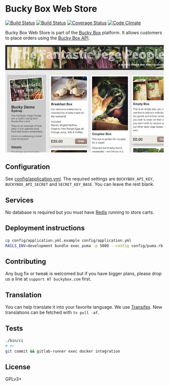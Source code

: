 # Bucky Box Web Store

[![Build Status](https://gitlab.com/buckybox/webstore/badges/master/build.svg)](https://gitlab.com/buckybox/webstore/commits/master)
[![Build Status](https://travis-ci.org/buckybox/webstore.svg?branch=master)](https://travis-ci.org/buckybox/webstore)
[![Coverage Status](https://coveralls.io/repos/buckybox/webstore/badge.svg?branch=master&service=github)](https://coveralls.io/github/buckybox/webstore?branch=master)
[![Code Climate](https://codeclimate.com/github/buckybox/webstore/badges/gpa.svg)](https://codeclimate.com/github/buckybox/webstore)

Bucky Box Web Store is part of the [Bucky Box](http://www.buckybox.com/) platform.
It allows customers to place orders using the [Bucky Box API](https://api.buckybox.com/docs/).

![Screenshot](doc/screenshot.jpg)

## Configuration

See [config/application.yml](https://github.com/buckybox/webstore/blob/master/config/application.yml.example).
The required settings are `BUCKYBOX_API_KEY`, `BUCKYBOX_API_SECRET` and `SECRET_KEY_BASE`. You can leave the rest blank.

## Services

No database is required but you must have [Redis](http://redis.io/) running to store carts.

## Deployment instructions

```bash
cp config/application.yml.example config/application.yml
RAILS_ENV=development bundle exec puma -p 5000 --config config/puma.rb --log-requests
```

## Contributing

Any bug fix or tweak is welcomed but if you have bigger plans, please drop us a line at `support AT buckybox.com` first.

## Translation

You can help translate it into your favorite language.
We use [Transifex](https://www.transifex.com/projects/p/buckybox-webstore/).
New translations can be fetched with `tx pull -af`.

## Tests

```bash
./bin/ci
# or
git commit && gitlab-runner exec docker integration
```

## License

GPLv3+
